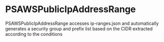 # PSAWSPublicIpAddressRange
PSAWSPublicIpAddressRange accesses ip-ranges.json and automatically generates a security group and prefix list based on the CIDR extracted according to the conditions
